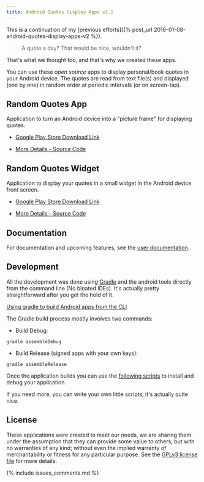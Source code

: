 ```yaml
---
title: Android Quotes Display Apps v2.1
---
```


This is a continuation of my 
[previous efforts]({% post_url 2016-01-08-android-quotes-display-apps-v2 %}).

> A quote a day? That would be nice, wouldn't it?

That's what we thought too, and that's why we created these apps.

You can use these _open source_ apps to display personal/book quotes in your
Android device. The quotes are read from text file(s) and displayed (one by one)
in random order at periodic intervals (or on screen-tap).

## Random Quotes App

Application to turn an Android device into a "picture frame" for displaying
quotes.
	
* [Google Play Store Download Link](https://play.google.com/store/apps/details?id=org.osohm.randomquotesapp&hl=en)
	
* [More Details - Source Code](https://github.com/camilotejeiro/android_quotes_display_apps/tree/master/android_gradle/RandomQuotes/RandomQuotesApp)

## Random Quotes Widget

Application to display your quotes in a small widget in the Android device front
screen.
	
* [Google Play Store Download Link](https://play.google.com/store/apps/details?id=org.osohm.randomquoteswidget&hl=en) 

* [More Details - Source Code](https://github.com/camilotejeiro/android_quotes_display_apps/tree/master/android_gradle/RandomQuotes/RandomQuotesWidget)

## Documentation

For documentation and upcoming features, see the 
[user documentation](https://github.com/camilotejeiro/android_quotes_display_apps/blob/master/documentation/user_functional_specification.md).

## Development

All the development was done using
[Gradle](https://en.wikipedia.org/wiki/Gradle) and the android tools directly
from the command line (No bloated IDEs). It's actually pretty straightforward
after you get the hold of it.

[Using gradle to build Android apps from the CLI](https://spring.io/guides/gs/gradle-android)

The Gradle build process mostly involves two commands:
	
* Build Debug:

`gradle assembleDebug`
	
* Build Release (signed apps with your own keys):

`gradle assembleRelease`

Once the application builds you can use the 
[following scripts](https://github.com/camilotejeiro/android_quotes_display_apps/tree/master/android_gradle/bin)
to install and debug your application.

If you need more, you can write your own little scripts, it's actually quite
nice.

## License

These applications were created to meet our needs, we are sharing them under the
assumption that they can provide some value to others, but with no warranties of
any kind; without even the implied warranty of merchantability or fitness for
any particular purpose. See the 
[GPLv3 license file](https://github.com/camilotejeiro/android_quotes_display_apps/blob/master/license.md)
for more details.

{% include issues_comments.md %}
